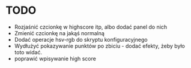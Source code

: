 TODO
====
- Rozjaśnić czcionkę w highscore itp, albo dodać panel do nich
- Zmienić czcionkę na jakąś normalną
- Dodać operacje hsv-rgb do skryptu konfiguracyjnego
- Wydłużyć pokazywanie punktów po zbiciu - dodać efekty, żeby było toto widać.
- poprawić wpisywanie high score
